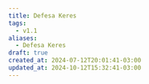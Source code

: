 ```yaml
---
title: Defesa Keres
tags:
  - v1.1
aliases:
  - Defesa Keres
draft: true
created_at: 2024-07-12T20:01:41-03:00
updated_at: 2024-10-12T15:32:41-03:00
---
```


